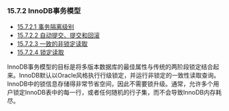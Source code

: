 ### 15.7.2 InnoDB事务模型

- [15.7.2.1 事务隔离级别](./15.07.02.01.事务隔离级别.md)
- [15.7.2.2 自动提交、提交和回滚](./15.07.02.02.自动提交、提交和回滚.md)
- [15.7.2.3 一致的非锁定读取](./15.07.02.03.一致的非锁定读取.md)
- [15.7.2.4 锁定读取](./15.07.02.04.锁定读取.md)

InnoDB事务模型的目标是将多版本数据库的最佳属性与传统的两阶段锁定结合起来。InnoDB默认以Oracle风格执行行级锁定，并运行非锁定的一致性读取查询。InnoDB中的锁信息存储得非常节省空间，因此不需要锁升级。通常，允许多个用户锁定InnoDB表中的每一行，或者任何随机的行子集，而不会导致InnoDB内存耗尽。